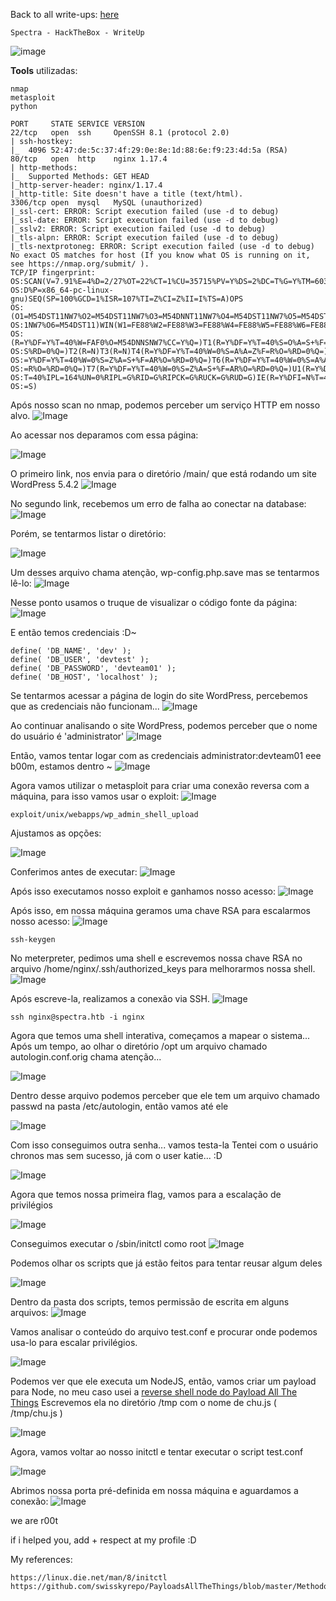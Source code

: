 <html>
 <body>
  <script src="https://www.hackthebox.eu/badge/148108"></script>
 </body>
 </html>


Back to all write-ups: [here](https://repo4chu.github.io/hackthebox/)


~~~~~~~~~~~~~~~~~~~~~~~~~~~~~~~~~
Spectra - HackTheBox - WriteUp
~~~~~~~~~~~~~~~~~~~~~~~~~~~~~~~~~
![image](https://i.imgur.com/HsXjN7y.png)

**Tools** utilizadas:
~~~~~~~~~~~~~~~~~~~~~~~~~~~~~~~~~
nmap
metasploit
python
~~~~~~~~~~~~~~~~~~~~~~~~~~~~~~~~~

~~~~~~~~~~~~~~~~~~~~~~~~~~~~~~~~~
PORT     STATE SERVICE VERSION
22/tcp   open  ssh     OpenSSH 8.1 (protocol 2.0)
| ssh-hostkey: 
|_  4096 52:47:de:5c:37:4f:29:0e:8e:1d:88:6e:f9:23:4d:5a (RSA)
80/tcp   open  http    nginx 1.17.4
| http-methods: 
|_  Supported Methods: GET HEAD
|_http-server-header: nginx/1.17.4
|_http-title: Site doesn't have a title (text/html).
3306/tcp open  mysql   MySQL (unauthorized)
|_ssl-cert: ERROR: Script execution failed (use -d to debug)
|_ssl-date: ERROR: Script execution failed (use -d to debug)
|_sslv2: ERROR: Script execution failed (use -d to debug)
|_tls-alpn: ERROR: Script execution failed (use -d to debug)
|_tls-nextprotoneg: ERROR: Script execution failed (use -d to debug)
No exact OS matches for host (If you know what OS is running on it, see https://nmap.org/submit/ ).
TCP/IP fingerprint:
OS:SCAN(V=7.91%E=4%D=2/27%OT=22%CT=1%CU=35715%PV=Y%DS=2%DC=T%G=Y%TM=603AA18
OS:D%P=x86_64-pc-linux-gnu)SEQ(SP=100%GCD=1%ISR=107%TI=Z%CI=Z%II=I%TS=A)OPS
OS:(O1=M54DST11NW7%O2=M54DST11NW7%O3=M54DNNT11NW7%O4=M54DST11NW7%O5=M54DST1
OS:1NW7%O6=M54DST11)WIN(W1=FE88%W2=FE88%W3=FE88%W4=FE88%W5=FE88%W6=FE88)ECN
OS:(R=Y%DF=Y%T=40%W=FAF0%O=M54DNNSNW7%CC=Y%Q=)T1(R=Y%DF=Y%T=40%S=O%A=S+%F=A
OS:S%RD=0%Q=)T2(R=N)T3(R=N)T4(R=Y%DF=Y%T=40%W=0%S=A%A=Z%F=R%O=%RD=0%Q=)T5(R
OS:=Y%DF=Y%T=40%W=0%S=Z%A=S+%F=AR%O=%RD=0%Q=)T6(R=Y%DF=Y%T=40%W=0%S=A%A=Z%F
OS:=R%O=%RD=0%Q=)T7(R=Y%DF=Y%T=40%W=0%S=Z%A=S+%F=AR%O=%RD=0%Q=)U1(R=Y%DF=N%
OS:T=40%IPL=164%UN=0%RIPL=G%RID=G%RIPCK=G%RUCK=G%RUD=G)IE(R=Y%DFI=N%T=40%CD
OS:=S)
~~~~~~~~~~~~~~~~~~~~~~~~~~~~~~~~~

Após nosso scan no nmap, podemos perceber um serviço HTTP em nosso alvo.
![Image](https://i.imgur.com/AXnKt2h.png)

Ao acessar nos deparamos com essa página:

![Image](https://i.imgur.com/5KTYuZG.png)

O primeiro link, nos envia para o diretório /main/ que está rodando um site WordPress 5.4.2
![Image](https://i.imgur.com/7H6BjiB.png)

No segundo link, recebemos um erro de falha ao conectar na database:
![Image](https://i.imgur.com/hvDZvvw.png)

Porém, se tentarmos listar o diretório:

![Image](https://i.imgur.com/vRDHkb3.png)

Um desses arquivo chama atenção, wp-config.php.save mas se tentarmos lê-lo:
![Image](https://i.imgur.com/iUOTXqF.png)

Nesse ponto usamos o truque de visualizar o código fonte da página:
![Image](https://i.imgur.com/esPgN4m.png)

E então temos credenciais :D~
~~~~~~~~~~~~~~~~~~~~~~~~~~~~~~~~~
define( 'DB_NAME', 'dev' );
define( 'DB_USER', 'devtest' );
define( 'DB_PASSWORD', 'devteam01' );
define( 'DB_HOST', 'localhost' );
~~~~~~~~~~~~~~~~~~~~~~~~~~~~~~~~~

Se tentarmos acessar a página de login do site WordPress, percebemos que as credenciais não funcionam...
![Image](https://i.imgur.com/ji0R1jc.png)

Ao continuar analisando o site WordPress, podemos perceber que o nome do usuário é 'administrator'
![Image](https://i.imgur.com/vRSHfYy.png)

Então, vamos tentar logar com as credenciais administrator:devteam01
eee b00m, estamos dentro ~
![Image](https://i.imgur.com/1d6rYmk.png)

Agora vamos utilizar o metasploit para criar uma conexão reversa com a máquina, para isso vamos usar o exploit: 
![Image](https://i.imgur.com/FQIZS2a.png)
~~~~~~~~~~~~~~~~~~~~~~~~~~~~~~~~~
exploit/unix/webapps/wp_admin_shell_upload
~~~~~~~~~~~~~~~~~~~~~~~~~~~~~~~~~

Ajustamos as opções:

![Image](https://i.imgur.com/WFpoNvj.png)

Conferimos antes de executar:
![Image](https://i.imgur.com/LzDMsC5.png)

Após isso executamos nosso exploit e ganhamos nosso acesso:
![Image](https://i.imgur.com/uN7E8wF.png)

Após isso, em nossa máquina geramos uma chave RSA para escalarmos nosso acesso:
![Image](https://i.imgur.com/YUHgUGr.png)
~~~~~~~~~~~~~~~~~~~~~~~~~~~~~~~~~
ssh-keygen
~~~~~~~~~~~~~~~~~~~~~~~~~~~~~~~~~

No meterpreter, pedimos uma shell e escrevemos nossa chave RSA no arquivo /home/nginx/.ssh/authorized_keys para melhorarmos nossa shell.
![Image](https://i.imgur.com/JOhbtVl.png)

Após escreve-la, realizamos a conexão via SSH.
![Image](https://i.imgur.com/hlvKakv.png)
~~~~~~~~~~~~~~~~~~~~~~~~~~~~~~~~~
ssh nginx@spectra.htb -i nginx
~~~~~~~~~~~~~~~~~~~~~~~~~~~~~~~~~

Agora que temos uma shell interativa, começamos a mapear o sistema...
Após um tempo, ao olhar o diretório /opt um arquivo chamado autologin.conf.orig chama atenção...

![Image](https://i.imgur.com/XlcFOEG.png)

Dentro desse arquivo podemos perceber que ele tem um arquivo chamado passwd na pasta /etc/autologin, então vamos até ele

![Image](https://i.imgur.com/Jy72UQn.png)

Com isso conseguimos outra senha... vamos testa-la
Tentei com o usuário chronos mas sem sucesso, já com o user katie... :D

![Image](https://i.imgur.com/RjHHBDQ.png)

Agora que temos nossa primeira flag, vamos para a escalação de privilégios

![Image](https://i.imgur.com/PCFK9AS.png)

Conseguimos executar o /sbin/initctl como root
![Image](https://i.imgur.com/InVFrcN.png)

Podemos olhar os scripts que já estão feitos para tentar reusar algum deles

![Image](https://i.imgur.com/gIWmVAw.png)

Dentro da pasta dos scripts, temos permissão de escrita em alguns arquivos:
![Image](https://i.imgur.com/FO47HW1.png)

Vamos analisar o conteúdo do arquivo test.conf e procurar onde podemos usa-lo para escalar privilégios.

![Image](https://i.imgur.com/nslaa1R.png)

Podemos ver que ele executa um NodeJS, então, vamos criar um payload para Node, no meu caso usei a [reverse shell node do Payload All The Things](https://github.com/swisskyrepo/PayloadsAllTheThings/blob/master/Methodology%20and%20Resources/Reverse%20Shell%20Cheatsheet.md#nodejs)
Escrevemos ela no diretório /tmp com o nome de chu.js ( /tmp/chu.js )

![Image](https://i.imgur.com/XBa5q0e.png)

Agora, vamos voltar ao nosso initctl e tentar executar o script test.conf

![Image](https://i.imgur.com/tiQYg4m.png)

Abrimos nossa porta pré-definida em nossa máquina e aguardamos a conexão:
![Image](https://i.imgur.com/seIe9JN.png)

we are r00t

if i helped you, add + respect at my profile :D
<html>
 <body>
  <script src="https://www.hackthebox.eu/badge/148108"></script>
 </body>
 </html>


My references:
~~~~~~~~~~~~~~~~~~~~~~~~~~~~~~~~~
https://linux.die.net/man/8/initctl
https://github.com/swisskyrepo/PayloadsAllTheThings/blob/master/Methodology%20and%20Resources/Reverse%20Shell%20Cheatsheet.md#nodejs
~~~~~~~~~~~~~~~~~~~~~~~~~~~~~~~~~
